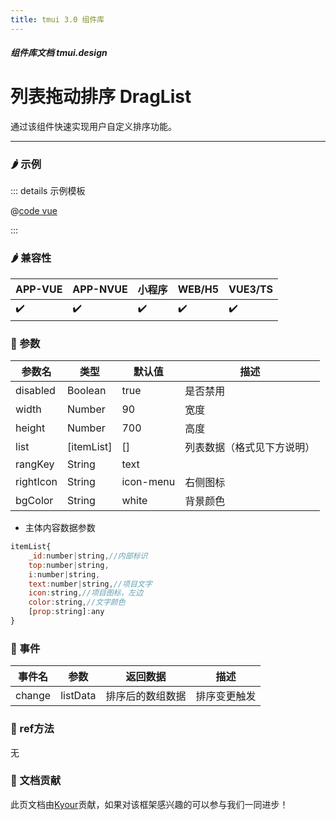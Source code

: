 ```yaml
---
title: tmui 3.0 组件库
---
```


<dirtoc></dirtoc>

##### 组件库文档 tmui.design

# 列表拖动排序 DragList
通过该组件快速实现用户自定义排序功能。

---

### :hot_pepper: 示例

<webview url="https://tmui.design/h5/#/pages/fankui/darglist"></webview>

::: details 示例模板

@[code vue](pages/fankui/darglist.nvue)

:::

### :hot_pepper: 兼容性

| APP-VUE            | APP-NVUE           | 小程序                | WEB/H5             | VUE3/TS            |
|--------------------|--------------------|--------------------|--------------------|--------------------|
| :heavy_check_mark: | :heavy_check_mark: | :heavy_check_mark: | :heavy_check_mark: | :heavy_check_mark: |

### :seedling: 参数

| 参数名       | 类型         | 默认值       | 描述            |
|-----------|------------|-----------|---------------|
| disabled  | Boolean    | true      | 是否禁用          |
| width     | Number     | 90        | 宽度            |
| height    | Number     | 700       | 高度            |
| list      | [itemList] | []        | 列表数据（格式见下方说明） |
| rangKey   | String     | text      |               |
| rightIcon | String     | icon-menu | 右侧图标          |
| bgColor   | String     | white     | 背景颜色          |


- 主体内容数据参数
```javascript
itemList{
    _id:number|string,//内部标识
    top:number|string,
    i:number|string,
    text:number|string,//项目文字
    icon:string,//项目图标，左边
    color:string,//文字颜色
    [prop:string]:any
}
```

### :rose: 事件
| 事件名    | 参数       | 返回数据     | 描述     |
|--------|----------|----------|--------|
| change | listData | 排序后的数组数据 | 排序变更触发 |

### :green_salad: ref方法
无

### :couplekiss: 文档贡献
此页文档由[Kyour](https://github.com/kyour-cn)贡献，如果对该框架感兴趣的可以参与我们一同进步！
